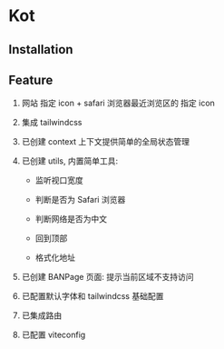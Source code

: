 # Kot

## Installation

## Feature

1. 网站 指定 icon + safari 浏览器最近浏览区的 指定 icon
2. 集成 tailwindcss
3. 已创建 context 上下文提供简单的全局状态管理
4. 已创建 utils, 内置简单工具:

   - 监听视口宽度

   - 判断是否为 Safari 浏览器

   - 判断网络是否为中文

   - 回到顶部

   - 格式化地址

5. 已创建 BANPage 页面: 提示当前区域不支持访问
6. 已配置默认字体和 tailwindcss 基础配置
7. 已集成路由
8. 已配置 viteconfig
